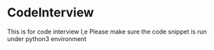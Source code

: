 # CodeInterview
This is for code interview I,e
Please make sure the code snippet is run under python3 environment 
